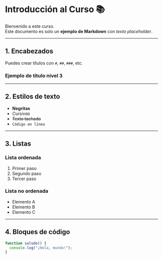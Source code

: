# Introducción al Curso 📚

Bienvenido a este curso.  
Este documento es solo un **ejemplo de Markdown** con *texto placeholder*.  

---

## 1. Encabezados

Puedes crear títulos con `#`, `##`, `###`, etc.

### Ejemplo de título nivel 3

---

## 2. Estilos de texto

- **Negritas**
- *Cursivas*
- ~~Texto tachado~~
- `Código en línea`

---

## 3. Listas

### Lista ordenada
1. Primer paso
2. Segundo paso
3. Tercer paso

### Lista no ordenada
- Elemento A
- Elemento B
- Elemento C

---

## 4. Bloques de código

```javascript
function saludo() {
  console.log("¡Hola, mundo!");
}
```